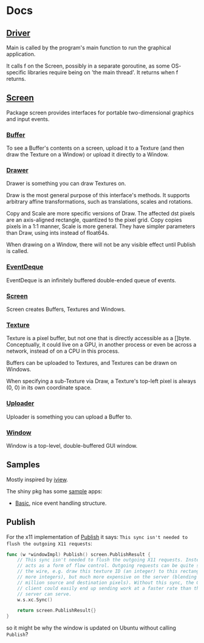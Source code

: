 # Docs

## [Driver](https://pkg.go.dev/github.com/golang/exp/shiny/driver#Main)

Main is called by the program's main function to run the graphical application.

It calls f on the Screen, possibly in a separate goroutine, as some OS-
specific libraries require being on 'the main thread'. It returns when f
returns.

## [Screen](https://pkg.go.dev/golang.org/x/exp/shiny/screen)

Package screen provides interfaces for portable two-dimensional graphics and
input events.

### [Buffer](https://pkg.go.dev/golang.org/x/exp/shiny/screen#Buffer)

To see a Buffer's contents on a screen, upload it to a Texture (and then
draw the Texture on a Window) or upload it directly to a Window.

### [Drawer](https://pkg.go.dev/golang.org/x/exp/shiny/screen#Drawer)

Drawer is something you can draw Textures on.

Draw is the most general purpose of this interface's methods. It supports
arbitrary affine transformations, such as translations, scales and
rotations.

Copy and Scale are more specific versions of Draw. The affected dst pixels
are an axis-aligned rectangle, quantized to the pixel grid. Copy copies
pixels in a 1:1 manner, Scale is more general. They have simpler parameters
than Draw, using ints instead of float64s.

When drawing on a Window, there will not be any visible effect until Publish
is called.

### [EventDeque](https://pkg.go.dev/golang.org/x/exp/shiny/screen#EventDeque)

EventDeque is an infinitely buffered double-ended queue of events.

### [Screen](https://pkg.go.dev/golang.org/x/exp/shiny/screen#Screen)

Screen creates Buffers, Textures and Windows.

### [Texture](https://pkg.go.dev/golang.org/x/exp/shiny/screen#Texture)

Texture is a pixel buffer, but not one that is directly accessible as a
[]byte. Conceptually, it could live on a GPU, in another process or even be
across a network, instead of on a CPU in this process.

Buffers can be uploaded to Textures, and Textures can be drawn on Windows.

When specifying a sub-Texture via Draw, a Texture's top-left pixel is always
(0, 0) in its own coordinate space.

### [Uploader](https://pkg.go.dev/golang.org/x/exp/shiny/screen#Uploader)

Uploader is something you can upload a Buffer to.

### [Window](https://pkg.go.dev/golang.org/x/exp/shiny/screen#Window)

Window is a top-level, double-buffered GUI window.

## Samples

Mostly inspired by
[iview](https://github.com/sbinet/iview).

The shiny pkg has some
[sample](https://github.com/golang/exp/tree/master/shiny/example)
apps:

* [Basic](https://github.com/golang/exp/blob/master/shiny/example/basic/main.go),
  nice event handling structure.

## Publish

For the x11 implementation of 
[Publish](https://github.com/golang/exp/blob/master/shiny/driver/x11driver/window.go#L97)
it says:
`This sync isn't needed to flush the outgoing X11 requests`:

```go
func (w *windowImpl) Publish() screen.PublishResult {
	// This sync isn't needed to flush the outgoing X11 requests. Instead, it
	// acts as a form of flow control. Outgoing requests can be quite small on
	// the wire, e.g. draw this texture ID (an integer) to this rectangle (four
	// more integers), but much more expensive on the server (blending a
	// million source and destination pixels). Without this sync, the Go X11
	// client could easily end up sending work at a faster rate than the X11
	// server can serve.
	w.s.xc.Sync()

	return screen.PublishResult{}
}
```

so it might be why the window is updated on Ubuntu without calling `Publish`?
